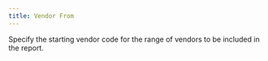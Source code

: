 ```yaml
---
title: Vendor From
---
```



Specify the starting vendor code for the range of vendors to be included  in the report.
